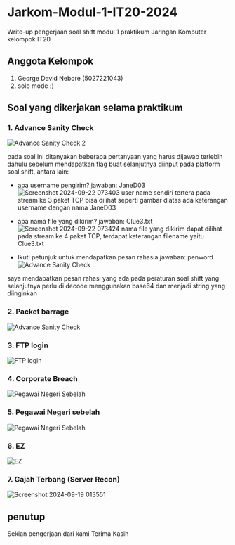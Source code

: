 # Jarkom-Modul-1-IT20-2024
Write-up pengerjaan soal shift modul 1 praktikum Jaringan Komputer kelompok IT20

## Anggota Kelompok
1. George David Nebore (5027221043)
2. solo mode :)

## Soal yang dikerjakan selama praktikum
### 1. Advance Sanity Check
![Advance Sanity Check 2](https://github.com/user-attachments/assets/515860f9-2eb0-4cb6-ba69-90d6be3bf022)

pada soal ini ditanyakan beberapa pertanyaan yang harus dijawab terlebih dahulu sebelum mendapatkan flag buat selanjutnya diinput pada platform soal shift, antara lain:
- apa username pengirim?
jawaban: JaneD03
![Screenshot 2024-09-22 073403](https://github.com/user-attachments/assets/ad44101a-ee13-4d8a-a1e5-b72a5d982e27)
user name sendiri tertera pada stream ke 3 paket TCP bisa dilihat seperti gambar diatas ada keterangan username dengan nama JaneD03

- apa nama file yang dikirim?
jawaban: Clue3.txt
![Screenshot 2024-09-22 073424](https://github.com/user-attachments/assets/f3f8b63c-2deb-443b-b74d-58da3e24a60b)
nama file yang dikirim dapat dilihat pada stream ke 4 paket TCP, terdapat keterangan filename yaitu Clue3.txt

- Ikuti petunjuk untuk mendapatkan pesan rahasia
jawaban: penword
![Advance Sanity Check](https://github.com/user-attachments/assets/515860f9-2eb0-4cb6-ba69-90d6be3bf022)

saya mendapatkan pesan rahasi yang ada pada peraturan soal shift yang selanjutnya perlu di decode menggunakan base64 dan menjadi string yang diinginkan

### 2. Packet barrage
![Advance Sanity Check](https://github.com/user-attachments/assets/0a4efbe0-9554-4bfb-9955-8ae5ffc256c7)

### 3. FTP login
![FTP login](https://github.com/user-attachments/assets/38d540a7-bdbd-43e3-b30c-2d7f60c3a847)

### 4. Corporate Breach
![Pegawai Negeri Sebelah](https://github.com/user-attachments/assets/4252dddc-2fc4-46b4-a149-ea3dbf0031f1)

### 5. Pegawai Negeri sebelah
![Pegawai Negeri Sebelah](https://github.com/user-attachments/assets/fe13cde0-feda-400c-b6e3-a7b6e7a55e44)

### 6. EZ
![EZ](https://github.com/user-attachments/assets/d6007205-3249-4314-94b6-0df18e82ccc2)

### 7. Gajah Terbang (Server Recon)
![Screenshot 2024-09-19 013551](https://github.com/user-attachments/assets/5a236189-4132-46cd-9ac0-a1472094633b)

## penutup
Sekian pengerjaan dari kami Terima Kasih
